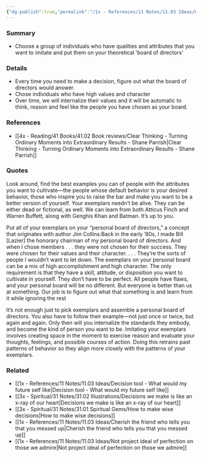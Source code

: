 ```yaml
---
{"dg-publish":true,"permalink":"/1x - References/11 Notes/11.03 Ideas/Have a personal board of directors as role models and decision makers/","title":"Have a personal board of directors as role models and decision makers","created":"2023-12-11T19:20:34.000+03:00","updated":"2024-02-14T20:18:31.238+03:00"}
---
```



### Summary
- Choose a group of individuals who have qualities and attributes that you want to imitate and put them on your theoretical 'board of directors'

### Details
- Every time you need to make a decision, figure out what the board of directors would answer. 
- Chose individuals who have high values and character
- Over time, we will internalize their values and it will be automatic to think, reason and feel like the people you have chosen as your board.

### References
- [[4x - Reading/41 Books/41.02 Book reviews/Clear Thinking - Turning Ordinary Moments into Extraordinary Results - Shane  Parrish\|Clear Thinking - Turning Ordinary Moments into Extraordinary Results - Shane  Parrish]]

### Quotes
Look around, find the best examples you can of people with the attributes you want to cultivate—the people whose default behavior is your desired behavior, those who inspire you to raise the bar and make you want to be a better version of yourself. Your exemplars needn’t be alive. They can be either dead or fictional, as well. We can learn from both Atticus Finch and Warren Buffett, along with Genghis Khan and Batman. It’s up to you.

Put all of your exemplars on your “personal board of directors,” a concept that originates with author Jim Collins:Back in the early ’80s, I made Bill [Lazier] the honorary chairman of my personal board of directors. And when I chose members . . . they were not chosen for their success. They were chosen for their values and their character. . . . They’re the sorts of people I wouldn’t want to let down.  The exemplars on your personal board can be a mix of high accomplishment and high character. The only requirement is that they have a skill, attitude, or disposition you want to cultivate in yourself. They don’t have to be perfect. All people have flaws, and your personal board will be no different. But everyone is better than us at something. Our job is to figure out what that something is and learn from it while ignoring the rest

It’s not enough just to pick exemplars and assemble a personal board of directors. You also have to follow their example—not just once or twice, but again and again. Only then will you internalize the standards they embody, and become the kind of person you want to be. Imitating your exemplars involves creating space in the moment to exercise reason and evaluate your thoughts, feelings, and possible courses of action. Doing this retrains past patterns of behavior so they align more closely with the patterns of your exemplars.

### Related
- [[1x - References/11 Notes/11.03 Ideas/Decision tool - What would my future self like\|Decision tool - What would my future self like]]
- [[3x - Spiritual/31 Notes/31.02 Illustrations/Decisions we make is like an x-ray of our heart\|Decisions we make is like an x-ray of our heart]]
- [[3x - Spiritual/31 Notes/31.01 Spiritual Gems/How to make wise decisions\|How to make wise decisions]]
- [[1x - References/11 Notes/11.03 Ideas/Cherish the friend who tells you that you messed up\|Cherish the friend who tells you that you messed up]]
- [[1x - References/11 Notes/11.03 Ideas/Not project ideal of perfection on those we admire\|Not project ideal of perfection on those we admire]]